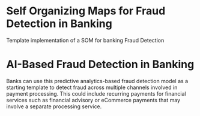 # Self Organizing Maps for Fraud Detection in Banking
Template implementation of a SOM for banking Fraud Detection 


# AI-Based Fraud Detection in Banking
 
Banks can use this predictive analytics-based fraud detection model as a starting template to detect fraud across multiple channels involved in payment processing. This could include recurring payments for financial services such as financial advisory or eCommerce payments that may involve a separate processing service.
